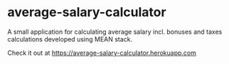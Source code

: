 # average-salary-calculator
A small application for calculating average salary incl. bonuses and taxes calculations developed using MEAN stack.

Check it out at https://average-salary-calculator.herokuapp.com 
